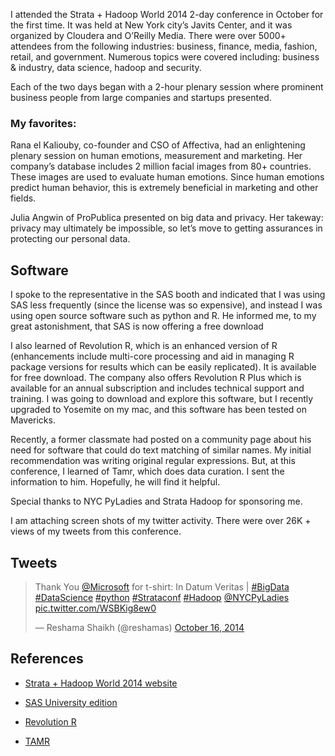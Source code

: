 
I attended the Strata + Hadoop World 2014 2-day conference in October for the first time.  It was held at New York city’s Javits Center, and it was organized by Cloudera and O’Reilly Media.  There were over 5000+ attendees from the following industries:  business, finance, media, fashion, retail, and government.  Numerous topics were covered including:  business & industry, data science, hadoop and security.

Each of the two days began with a 2-hour plenary session where prominent business people from large companies and startups presented.

### My favorites:

Rana el Kaliouby, co-founder and CSO of Affectiva, had an enlightening plenary session on human emotions, measurement and marketing.  Her company’s database includes 2 million facial images from 80+ countries.  These images are used to evaluate human emotions.  Since human emotions predict human behavior, this is extremely beneficial in marketing and other fields.

Julia Angwin of ProPublica presented on big data and privacy.  Her takeway:  privacy may ultimately be impossible, so let’s move to getting assurances in protecting our personal data.


## Software
I spoke to the representative in the SAS booth and indicated that I was using SAS less frequently (since the license was so expensive), and instead I was using open source software such as python and R.  He informed me, to my great astonishment, that SAS is now offering a free download

I also learned of Revolution R, which is an enhanced version of R (enhancements include multi-core processing and aid in managing R package versions for results which can be easily replicated).  It is available for free download.  The company also offers Revolution R Plus which is available for an annual subscription and includes technical support and training.  I was going to download and explore this software, but I recently upgraded to Yosemite on my mac, and this software has been tested on Mavericks.

Recently, a former classmate had posted on a community page about his need for software that could do text matching of similar names.  My initial recommendation was writing original regular expressions.  But, at this conference, I learned of Tamr, which does data curation.  I sent the information to him.  Hopefully, he will find it helpful.

Special thanks to NYC PyLadies and Strata Hadoop for sponsoring me. 

I am attaching screen shots of my twitter activity.  There were over 26K + views of my tweets from this conference.

## Tweets
<blockquote class="twitter-tweet" data-lang="en"><p lang="en" dir="ltr">Thank You <a href="https://twitter.com/Microsoft?ref_src=twsrc%5Etfw">@Microsoft</a> for t-shirt: In Datum Veritas | <a href="https://twitter.com/hashtag/BigData?src=hash&amp;ref_src=twsrc%5Etfw">#BigData</a> <a href="https://twitter.com/hashtag/DataScience?src=hash&amp;ref_src=twsrc%5Etfw">#DataScience</a> <a href="https://twitter.com/hashtag/python?src=hash&amp;ref_src=twsrc%5Etfw">#python</a> <a href="https://twitter.com/hashtag/Strataconf?src=hash&amp;ref_src=twsrc%5Etfw">#Strataconf</a> <a href="https://twitter.com/hashtag/Hadoop?src=hash&amp;ref_src=twsrc%5Etfw">#Hadoop</a> <a href="https://twitter.com/NYCPyLadies?ref_src=twsrc%5Etfw">@NYCPyLadies</a> <a href="http://t.co/WSBKig8ew0">pic.twitter.com/WSBKig8ew0</a></p>&mdash; Reshama Shaikh (@reshamas) <a href="https://twitter.com/reshamas/status/522864129296449536?ref_src=twsrc%5Etfw">October 16, 2014</a></blockquote>
<script async src="https://platform.twitter.com/widgets.js" charset="utf-8"></script>


## References

- [Strata + Hadoop World 2014 website](http://strataconf.com/stratany2014)

- [SAS University edition](http://www.sas.com/en_us/software/university-edition.html)

- [Revolution R]( http://www.revolutionanalytics.com/revolution-r-open)

- [TAMR](http://www.tamr.com/about-us/)
